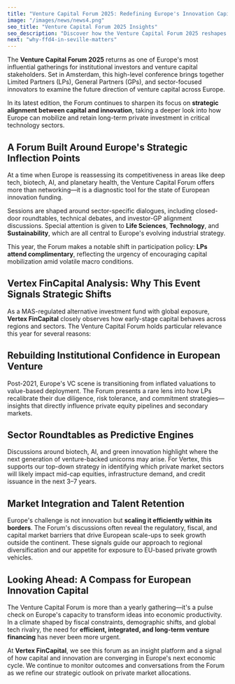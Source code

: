 ```yaml
---
title: "Venture Capital Forum 2025: Redefining Europe's Innovation Capital Flow"
image: "/images/news/news4.png"
seo_title: "Venture Capital Forum 2025 Insights"
seo_description: "Discover how the Venture Capital Forum 2025 reshapes Europe's innovation finance, with Vertex FinCapital highlighting key shifts in capital allocation and venture growth."
next: "why-ffd4-in-seville-matters"
---
```


The **Venture Capital Forum 2025** returns as one of Europe's most influential gatherings for institutional investors and venture capital stakeholders. Set in Amsterdam, this high-level conference brings together Limited Partners (LPs), General Partners (GPs), and sector-focused innovators to examine the future direction of venture capital across Europe.

In its latest edition, the Forum continues to sharpen its focus on **strategic alignment between capital and innovation**, taking a deeper look into how Europe can mobilize and retain long-term private investment in critical technology sectors.

## A Forum Built Around Europe's Strategic Inflection Points

At a time when Europe is reassessing its competitiveness in areas like deep tech, biotech, AI, and planetary health, the Venture Capital Forum offers more than networking—it is a diagnostic tool for the state of European innovation funding.

Sessions are shaped around sector-specific dialogues, including closed-door roundtables, technical debates, and investor-GP alignment discussions. Special attention is given to **Life Sciences**, **Technology**, and **Sustainability**, which are all central to Europe's evolving industrial strategy.

This year, the Forum makes a notable shift in participation policy: **LPs attend complimentary**, reflecting the urgency of encouraging capital mobilization amid volatile macro conditions.

## Vertex FinCapital Analysis: Why This Event Signals Strategic Shifts

As a MAS-regulated alternative investment fund with global exposure, **Vertex FinCapital** closely observes how early-stage capital behaves across regions and sectors. The Venture Capital Forum holds particular relevance this year for several reasons:

## Rebuilding Institutional Confidence in European Venture 

Post-2021, Europe's VC scene is transitioning from inflated valuations to value-based deployment. The Forum presents a rare lens into how LPs recalibrate their due diligence, risk tolerance, and commitment strategies—insights that directly influence private equity pipelines and secondary markets.

## Sector Roundtables as Predictive Engines

Discussions around biotech, AI, and green innovation highlight where the next generation of venture-backed unicorns may arise. For Vertex, this supports our top-down strategy in identifying which private market sectors will likely impact mid-cap equities, infrastructure demand, and credit issuance in the next 3–7 years.

## Market Integration and Talent Retention

Europe's challenge is not innovation but **scaling it efficiently within its borders**. The Forum's discussions often reveal the regulatory, fiscal, and capital market barriers that drive European scale-ups to seek growth outside the continent. These signals guide our approach to regional diversification and our appetite for exposure to EU-based private growth vehicles.

## Looking Ahead: A Compass for European Innovation Capital

The Venture Capital Forum is more than a yearly gathering—it's a pulse check on Europe's capacity to transform ideas into economic productivity. In a climate shaped by fiscal constraints, demographic shifts, and global tech rivalry, the need for **efficient, integrated, and long-term venture financing** has never been more urgent.

At **Vertex FinCapital**, we see this forum as an insight platform and a signal of how capital and innovation are converging in Europe's next economic cycle. We continue to monitor outcomes and conversations from the Forum as we refine our strategic outlook on private market allocations.
